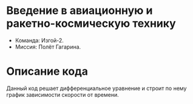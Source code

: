 # Введение в авиационную и ракетно-космическую технику
 * Команда: Изгой-2.
 * Миссия: Полёт Гагарина.
# Описание кода
   Данный код решает дифференциальное уравнение и строит по нему график зависимости скорости от времени.
  
